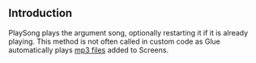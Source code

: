 ## Introduction

PlaySong plays the argument song, optionally restarting it if it is already playing. This method is not often called in custom code as Glue automatically plays [mp3 files](/frb/docs/index.php?title=Glue:Reference:Files:MP3_file_(.mp3).md "Glue:Reference:Files:MP3 file (.mp3)") added to Screens.
